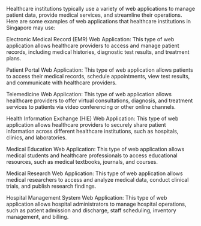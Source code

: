 Healthcare institutions typically use a variety of web applications to manage patient data, provide medical services, and streamline their operations. Here are some examples of web applications that healthcare institutions in Singapore may use:

Electronic Medical Record (EMR) Web Application:
This type of web application allows healthcare providers to access and manage patient records, including medical histories, diagnostic test results, and treatment plans.

Patient Portal Web Application:
This type of web application allows patients to access their medical records, schedule appointments, view test results, and communicate with healthcare providers.

Telemedicine Web Application:
This type of web application allows healthcare providers to offer virtual consultations, diagnosis, and treatment services to patients via video conferencing or other online channels.

Health Information Exchange (HIE) Web Application:
This type of web application allows healthcare providers to securely share patient information across different healthcare institutions, such as hospitals, clinics, and laboratories.

Medical Education Web Application:
This type of web application allows medical students and healthcare professionals to access educational resources, such as medical textbooks, journals, and courses.

Medical Research Web Application:
This type of web application allows medical researchers to access and analyze medical data, conduct clinical trials, and publish research findings.

Hospital Management System Web Application:
This type of web application allows hospital administrators to manage hospital operations, such as patient admission and discharge, staff scheduling, inventory management, and billing.